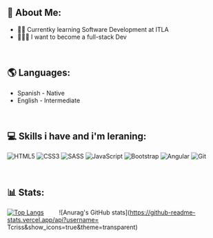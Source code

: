 ## :bust_in_silhouette: About Me:  

- 🧑‍💻 Currentky learning Software Development at ITLA
- 👨🏽‍💻 I want to become a full-stack Dev

&nbsp;
## :earth_americas: Languages:   

- Spanish  - Native
- English - Intermediate

&nbsp;

## :computer: Skills i have and i'm leraning:   

![HTML5](https://img.shields.io/badge/-HTML5-E34F26?style=flat-square&logo=html5&logoColor=white)
![CSS3](https://img.shields.io/badge/-CSS3-1572B6?style=flat-square&logo=css3)
![SASS](https://img.shields.io/badge/Sass-CC6699?style=for-the-badge&logo=sass&logoColor=white)
![JavaScript](https://img.shields.io/badge/-JavaScript-black?style=flat-square&logo=javascript)
![Bootstrap](https://img.shields.io/badge/-Bootstrap-563D7C?style=flat-square&logo=bootstrap)
![Angular](https://img.shields.io/badge/Angular-DD0031?style=for-the-badge&logo=angular&logoColor=white)
![Git](https://img.shields.io/badge/-Git-black?style=flat-square&logo=git)

&nbsp;

## :bar_chart: Stats:

[![Top Langs](https://github-readme-stats.vercel.app/api/top-langs/?username=Tcriss&langs_count=8)](https://github.com/anuraghazra/github-readme-stats) &nbsp; &nbsp; &nbsp; &nbsp; ![Anurag's GitHub stats](https://github-readme-stats.vercel.app/api?username= Tcriss&show_icons=true&theme=transparent) 

<!---
Tcriss/Tcriss is a ✨ special ✨ repository because its `README.md` (this file) appears on your GitHub profile.
You can click the Preview link to take a look at your changes.
--->
